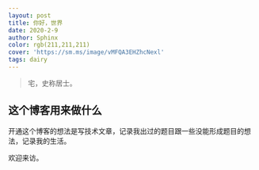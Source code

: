 ```yaml
---
layout: post
title: 你好，世界
date: 2020-2-9
author: Sphinx
color: rgb(211,211,211)
cover: 'https://sm.ms/image/vMFQA3EHZhcNexl'
tags: dairy
---
```


> 宅，史称居士。

## 这个博客用来做什么

开通这个博客的想法是写技术文章，记录我出过的题目跟一些没能形成题目的想法，记录我的生活。

欢迎来访。<i class="far fa-hand-point-right"></i>
